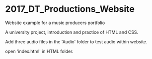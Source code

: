 # 2017_DT_Productions_Website
Website example for a music producers portfolio

A university project, introduction and practice of HTML and CSS.

Add three audio files in the 'Audio' folder to test audio within website.

open 'index.html' in HTML folder.
